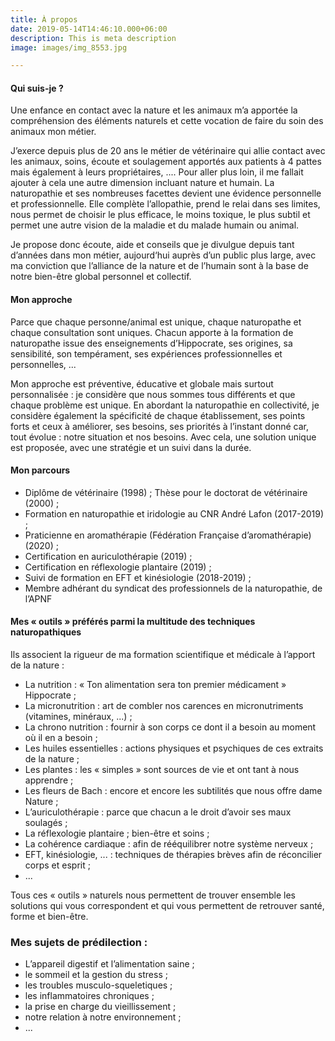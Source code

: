 ```yaml
---
title: À propos
date: 2019-05-14T14:46:10.000+06:00
description: This is meta description
image: images/img_8553.jpg

---
```

#### Qui suis-je ?

Une enfance en contact avec la nature et les animaux m’a apportée la compréhension des éléments naturels et cette vocation de faire du soin des animaux mon métier.

J’exerce depuis plus de 20 ans le métier de vétérinaire qui allie contact avec les animaux, soins, écoute et soulagement apportés aux patients à 4 pattes mais également à leurs propriétaires, .... Pour aller plus loin, il me fallait ajouter à cela une autre dimension incluant nature et humain. La naturopathie et ses nombreuses facettes devient une évidence personnelle et professionnelle. Elle complète l’allopathie, prend le relai dans ses limites, nous permet de choisir le plus efficace, le moins toxique, le plus subtil et permet une autre vision de la maladie et du malade humain ou animal.

Je propose donc écoute, aide et conseils que je divulgue depuis tant d’années dans mon métier, aujourd‘hui auprès d’un public plus large, avec ma conviction que l’alliance de la nature et de l’humain sont à la base de notre bien-être global personnel et collectif.

#### Mon approche

Parce que chaque personne/animal est unique, chaque naturopathe et chaque consultation sont uniques. Chacun apporte à la formation de naturopathe issue des enseignements d’Hippocrate, ses origines, sa sensibilité, son tempérament, ses expériences professionnelles et personnelles, ...

Mon approche est préventive, éducative et globale mais surtout personnalisée : je considère que nous sommes tous différents et que chaque problème est unique. En abordant la naturopathie en collectivité, je considère également la spécificité de chaque établissement, ses points forts et ceux à améliorer, ses besoins, ses priorités à l’instant donné car, tout évolue : notre situation et nos besoins. Avec cela, une solution unique est proposée, avec une stratégie et un suivi dans la durée.

#### Mon parcours

* Diplôme de vétérinaire (1998) ; Thèse pour le doctorat de vétérinaire (2000) ;
* Formation en naturopathie et iridologie au CNR André Lafon (2017-2019) ;
* Praticienne en aromathérapie (Fédération Française d’aromathérapie) (2020) ;
* Certification en auriculothérapie (2019) ;
* Certification en réflexologie plantaire (2019) ;
* Suivi de formation en EFT et kinésiologie (2018-2019) ;
* Membre adhérant du syndicat des professionnels de la naturopathie, de l’APNF

#### Mes « outils » préférés parmi la multitude des techniques naturopathiques

Ils associent la rigueur de ma formation scientifique et médicale à l’apport de la nature :

* La nutrition : « Ton alimentation sera ton premier médicament » Hippocrate ;
* La micronutrition : art de combler nos carences en micronutriments (vitamines, minéraux, ...) ;
* La chrono nutrition : fournir à son corps ce dont il a besoin au moment où il en a besoin ;
* Les huiles essentielles : actions physiques et psychiques de ces extraits de la nature ;
* Les plantes : les « simples » sont sources de vie et ont tant à nous apprendre ;
* Les fleurs de Bach : encore et encore les subtilités que nous offre dame Nature ;
* L’auriculothérapie : parce que chacun a le droit d’avoir ses maux soulagés ;
* La réflexologie plantaire ; bien-être et soins ;
* La cohérence cardiaque : afin de rééquilibrer notre système nerveux ;
* EFT, kinésiologie, ... : techniques de thérapies brèves afin de réconcilier corps et esprit ; 
* ...

Tous ces « outils » naturels nous permettent de trouver ensemble les solutions qui vous correspondent et qui vous permettent de retrouver santé, forme et bien-être.

### Mes sujets de prédilection :

* L’appareil digestif et l’alimentation saine ;
* le sommeil et la gestion du stress ; 
* les troubles musculo-squeletiques ; 
* les inflammatoires chroniques ; 
* la prise en charge du vieillissement ; 
* notre relation à notre environnement ; 
* ...